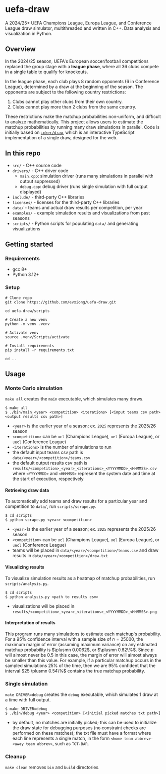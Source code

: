 # uefa-draw

A 2024/25+ UEFA Champions League, Europa League, and Conference League draw
simulator, multithreaded and written in C++. Data analysis and visualization in
Python.

## Overview

In the 2024/25 season, UEFA's European soccer/football competitions replaced the
group stage with a **league phase**, where all 36 clubs compete in a single
table to qualify for knockouts.

In the league phase, each club plays 8 random opponents (6 in Conference
League), determined by a draw at the beginning of the season. The opponents are
subject to the following country restrictions:

1. Clubs cannot play other clubs from their own country.
2. Clubs cannot play more than 2 clubs from the same country.

These restrictions make the matchup probabilities non-uniform, and difficult to
analyze mathematically. This project allows users to estimate the matchup
probabilities by running many draw simulations in parallel. Code is initially
based on [`inker/draw`](https://github.com/inker/draw), which is an interactive
TypeScript implementation of a single draw, designed for the web.

## In this repo

- `src/` - C++ source code
- `drivers/` - C++ driver code
  - `main.cpp`: simulation driver (runs many simulations in parallel with output
    suppressed)
  - `debug.cpp`: debug driver (runs single simulation with full output
    displayed)
- `include/` - third-party C++ libraries
- `licenses/` - licenses for the third-party C++ libraries
- `data/` - teams and actual draw results per competition, per year
- `examples/` - example simulation results and visualizations from past seasons
- `scripts/` - Python scripts for populating `data/` and generating
  visualizations

## Getting started

### Requirements

- gcc 8+
- Python 3.12+

### Setup

```shell
# Clone repo
git clone https://github.com/evxiong/uefa-draw.git

cd uefa-draw/scripts

# Create a new venv
python -m venv .venv

# Activate venv
source .venv/Scripts/activate

# Install requirements
pip install -r requirements.txt

cd ..
```

## Usage

### Monte Carlo simulation

`make all` creates the `main` executable, which simulates many draws.

```shell
$ make all
$ ./bin/main <year> <competition> <iterations> [<input teams csv path> <output results csv path>]
```

- `<year>` is the earlier year of a season; ex. `2025` represents the 2025/26
  season
- `<competition>` can be `ucl` (Champions League), `uel` (Europa League), or
  `uecl` (Conference League)
- `<iterations>` is the number of simulations to run
- the default input teams csv path is `data/<year>/<competition>/teams.csv`
- the default output results csv path is
  `results/<competition>_<year>_<iterations>_<YYYYMMDD>_<HHMMSS>.csv` where
  `<YYYYMMDD>` and `<HHMMSS>` represent the system date and time at the start of
  execution, respectively

#### Retrieving draw data

To automatically add teams and draw results for a particular year and
competition to `data/`, run `scripts/scrape.py`.

```shell
$ cd scripts
$ python scrape.py <year> <competition>
```

- `<year>` is the earlier year of a season; ex. `2025` represents the 2025/26
  season
- `<competition>` can be `ucl` (Champions League), `uel` (Europa League), or
  `uecl` (Conference League)
- teams will be placed in `data/<year>/<competition>/teams.csv` and draw results
  in `data/<year>/<competition>/draw.txt`

#### Visualizing results

To visualize simulation results as a heatmap of matchup probabilities, run
`scripts/analysis.py`.

```shell
$ cd scripts
$ python analysis.py <path to results csv>
```

- visualizations will be placed in
  `results/<competition>_<year>_<iterations>_<YYYYMMDD>_<HHMMSS>.png`

#### Interpretation of results

This program runs many simulations to estimate each matchup's probability. For a
95% confidence interval with a sample size of $n=25000$, the maximum margin of
error (assuming maximum variance) on any estimated matchup probability is
$\plusmn 0.0062$, or $\plusmn 0.62\%$. Since $p$ will almost never be $0.5$ in
this case, the margin of error will almost always be smaller than this value.
For example, if a particular matchup occurs in the sampled simulations 25% of
the time, then we are 95% confident that the interval $25 \plusmn 0.54\%$
contains the true matchup probability.

### Single simulation

`make DRIVER=debug` creates the `debug` executable, which simulates 1 draw at a
time with full output.

```shell
$ make DRIVER=debug
$ ./bin/debug <year> <competition> [<initial picked matches txt path>]
```

- by default, no matches are initially picked; this can be used to initialize
  the draw state for debugging purposes (no constraint checks are performed on
  these matches); the txt file must have a format where each line represents a
  single match, in the form `<home team abbrev>-<away team abbrev>`, such as
  `TOT-BAR`.

### Cleanup

`make clean` removes `bin` and `build` directories.
